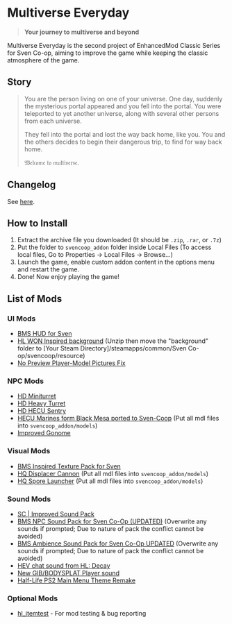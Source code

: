 # Multiverse Everyday
> **Your journey to multiverse and beyond**

Multiverse Everyday is the second project of EnhancedMod Classic Series for Sven Co-op, aiming to improve the game while keeping the classic atmosphere of the game.

## Story
> You are the person living on one of your universe.
> One day, suddenly the mysterious portal appeared and you fell into the portal.
> You were teleported to yet another universe, along with several other persons from each universe.
>
> They fell into the portal and lost the way back home, like you.
> You and the others decides to begin their dangerous trip, to find for way back home.
>
> 𝔚𝔢𝔩𝔠𝔬𝔪𝔢 𝔱𝔬 𝔪𝔲𝔩𝔱𝔦𝔳𝔢𝔯𝔰𝔢.

## Changelog
See [here](https://github.com/MysticMoonlight/EnhancedModClassic/blob/main/sc/CHANGELOG.md).

## How to Install
1. Extract the archive file you downloaded (It should be `.zip`, `.rar`, or `.7z`)
2. Put the folder to `svencoop_addon` folder inside Local Files (To access local files, Go to Properties -> Local Files -> Browse...)
3. Launch the game, enable custom addon content in the options menu and restart the game.
4. Done! Now enjoy playing the game!

## List of Mods
### UI Mods
* [BMS HUD for Sven](https://gamebanana.com/mods/316768)
* [HL WON Inspired background](https://gamebanana.com/mods/380910) (Unzip then move the "background" folder to [Your Steam Directory]/steamapps/common/Sven Co-op/svencoop/resource)
* [No Preview Player-Model Pictures Fix](https://gamebanana.com/mods/386122)

### NPC Mods
* [HD Miniturret](https://gamebanana.com/mods/167295)
* [HD Heavy Turret](https://gamebanana.com/mods/167296)
* [HD HECU Sentry](https://gamebanana.com/mods/167298)
* [HECU Marines form Black Mesa ported to Sven-Coop](hhttps://gamebanana.com/mods/167303) (Put all mdl files into `svencoop_addon/models`)
* [Improved Gonome](https://gamebanana.com/mods/167290)

### Visual Mods
* [BMS Inspired Texture Pack for Sven](https://gamebanana.com/mods/7451)
* [HQ Displacer Cannon](https://gamebanana.com/mods/167434) (Put all mdl files into `svencoop_addon/models`)
* [HQ Spore Launcher](https://gamebanana.com/mods/167433) (Put all mdl files into `svencoop_addon/models`)

### Sound Mods
* [SC | Improved Sound Pack](https://gamebanana.com/sounds/28537)
* [BMS NPC Sound Pack for Sven Co-Op (UPDATED)](https://gamebanana.com/sounds/46594) (Overwrite any sounds if prompted; Due to nature of pack the conflict cannot be avoided)
* [BMS Ambience Sound Pack for Sven Co-Op UPDATED](https://gamebanana.com/sounds/44308) (Overwrite any sounds if prompted; Due to nature of pack the conflict cannot be avoided)
* [HEV chat sound from HL: Decay](https://gamebanana.com/sounds/50090)
* [New GIB/BODYSPLAT Player sound](https://gamebanana.com/sounds/42944)
* [Half-Life PS2 Main Menu Theme Remake](https://gamebanana.com/sounds/60050)

### Optional Mods
* [hl_itemtest](https://gamebanana.com/mods/343477) - For mod testing & bug reporting